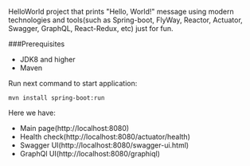 HelloWorld project that prints "Hello, World!" message using modern technologies and tools(such as Spring-boot, FlyWay, Reactor, Actuator, Swagger, GraphQL, React-Redux, etc) just for fun.

###Prerequisites
* JDK8 and higher
* Maven

Run next command to start application:
```
mvn install spring-boot:run
```

Here we have:
* Main page(http://localhost:8080)
* Health check(http://localhost:8080/actuator/health)
* Swagger UI(http://localhost:8080/swagger-ui.html)
* GraphQl UI(http://localhost:8080/graphiql)